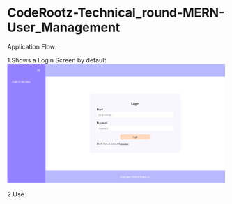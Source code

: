 # CodeRootz-Technical_round-MERN-User_Management

Application Flow:

1.Shows a Login Screen by default
<img src="screenshots/login.png" width='500px' />

2.Use
